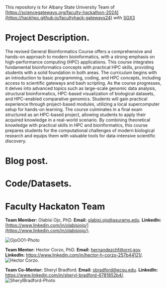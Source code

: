 This repository is for Albany State University Team of [https://sciencegateways.org/faculty-hackathon-2024](https://hackhpc.github.io/facultyhack-gateways24) with [SGX3](https://sciencegateways.org/)

# Project Description.
The revised General Bioinformatics Course offers a comprehensive and hands-on approach to modern bioinformatics, with a strong emphasis on high-performance computing (HPC) applications. This course integrates fundamental bioinformatics concepts with practical HPC skills, providing students with a solid foundation in both areas. The curriculum begins with an introduction to basic programming, coding, and HPC concepts, including access to scientific gateways and bash scripting. As the course progresses, it delves into advanced topics such as large-scale genomic data analysis, structural bioinformatics, HPC-based visualization of biological datasets, and HPC-enabled comparative genomics. Students will gain practical experience through project-based modules, utilizing a local supercomputer setup for hands-on learning. The course culminates in a final exam structured as an HPC-based project, allowing students to apply their acquired knowledge in a real-world scenario. By combining theoretical knowledge with practical skills in HPC and bioinformatics, this course prepares students for the computational challenges of modern biological research and equips them with valuable tools for data-intensive scientific discovery.


# Blog post.


# Code/Datasets.


# Faculty Hackaton Team
**Team Member:** Olabisi Ojo, PhD. 
**Email:** [olabisi.ojo@asurams.edu](mailto:olabisi.ojo@asurams.edu).
**LinkedIn:** [https://www.linkedin.com/in/olabisiojo/](https://www.linkedin.com/in/olabisiojo/).

![OjoOO1-Photo](https://github.com/user-attachments/assets/0219dc8e-f684-4040-87f9-316d5c89268d)

**Team Mentor:** Hector Corzo, PhD.	
**Email:** hernandezchf@ornl.gov.	
**LinkedIn:** https://www.linkedin.com/in/hector-h-corzo-257b44121/.	
![Hector Corzo](https://github.com/user-attachments/assets/dcc09d46-535c-4c1f-963d-7169ff7113a0).

**Team Co-Mentor:** Sheryl Bradford.
**Email:** sbradford@ecsu.edu.
**LinkedIn:** https://www.linkedin.com/in/sheryl-bradford-6781852b4/.
![SherylBradford-Photo](https://github.com/user-attachments/assets/fffeb3f8-ac51-4127-adf0-99a0ca54faa5)
